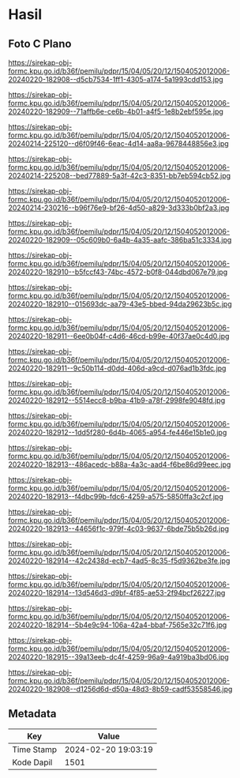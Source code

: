 # Hasil

## Foto C Plano

https://sirekap-obj-formc.kpu.go.id/b36f/pemilu/pdpr/15/04/05/20/12/1504052012006-20240220-182908--d5cb7534-1ff1-4305-a174-5a1993cdd153.jpg

https://sirekap-obj-formc.kpu.go.id/b36f/pemilu/pdpr/15/04/05/20/12/1504052012006-20240220-182909--71affb6e-ce6b-4b01-a4f5-1e8b2ebf595e.jpg

https://sirekap-obj-formc.kpu.go.id/b36f/pemilu/pdpr/15/04/05/20/12/1504052012006-20240214-225120--d6f09f46-6eac-4d14-aa8a-9678448856e3.jpg

https://sirekap-obj-formc.kpu.go.id/b36f/pemilu/pdpr/15/04/05/20/12/1504052012006-20240214-225208--bed77889-5a3f-42c3-8351-bb7eb594cb52.jpg

https://sirekap-obj-formc.kpu.go.id/b36f/pemilu/pdpr/15/04/05/20/12/1504052012006-20240214-230216--b96f76e9-bf26-4d50-a829-3d333b0bf2a3.jpg

https://sirekap-obj-formc.kpu.go.id/b36f/pemilu/pdpr/15/04/05/20/12/1504052012006-20240220-182909--05c609b0-6a4b-4a35-aafc-386ba51c3334.jpg

https://sirekap-obj-formc.kpu.go.id/b36f/pemilu/pdpr/15/04/05/20/12/1504052012006-20240220-182910--b5fccf43-74bc-4572-b0f8-044dbd067e79.jpg

https://sirekap-obj-formc.kpu.go.id/b36f/pemilu/pdpr/15/04/05/20/12/1504052012006-20240220-182910--015693dc-aa79-43e5-bbed-94da29623b5c.jpg

https://sirekap-obj-formc.kpu.go.id/b36f/pemilu/pdpr/15/04/05/20/12/1504052012006-20240220-182911--6ee0b04f-c4d6-46cd-b99e-40f37ae0c4d0.jpg

https://sirekap-obj-formc.kpu.go.id/b36f/pemilu/pdpr/15/04/05/20/12/1504052012006-20240220-182911--9c50b114-d0dd-406d-a9cd-d076ad1b3fdc.jpg

https://sirekap-obj-formc.kpu.go.id/b36f/pemilu/pdpr/15/04/05/20/12/1504052012006-20240220-182912--5514ecc8-b9ba-41b9-a78f-2998fe9048fd.jpg

https://sirekap-obj-formc.kpu.go.id/b36f/pemilu/pdpr/15/04/05/20/12/1504052012006-20240220-182912--1dd5f280-6d4b-4065-a954-fe446e15b1e0.jpg

https://sirekap-obj-formc.kpu.go.id/b36f/pemilu/pdpr/15/04/05/20/12/1504052012006-20240220-182913--486acedc-b88a-4a3c-aad4-f6be86d99eec.jpg

https://sirekap-obj-formc.kpu.go.id/b36f/pemilu/pdpr/15/04/05/20/12/1504052012006-20240220-182913--f4dbc99b-fdc6-4259-a575-5850ffa3c2cf.jpg

https://sirekap-obj-formc.kpu.go.id/b36f/pemilu/pdpr/15/04/05/20/12/1504052012006-20240220-182913--44656f1c-979f-4c03-9637-6bde75b5b26d.jpg

https://sirekap-obj-formc.kpu.go.id/b36f/pemilu/pdpr/15/04/05/20/12/1504052012006-20240220-182914--42c2438d-ecb7-4ad5-8c35-f5d9362be3fe.jpg

https://sirekap-obj-formc.kpu.go.id/b36f/pemilu/pdpr/15/04/05/20/12/1504052012006-20240220-182914--13d546d3-d9bf-4f85-ae53-2f94bcf26227.jpg

https://sirekap-obj-formc.kpu.go.id/b36f/pemilu/pdpr/15/04/05/20/12/1504052012006-20240220-182914--5b4e9c94-106a-42a4-bbaf-7565e32c71f6.jpg

https://sirekap-obj-formc.kpu.go.id/b36f/pemilu/pdpr/15/04/05/20/12/1504052012006-20240220-182915--39a13eeb-dc4f-4259-96a9-4a919ba3bd06.jpg

https://sirekap-obj-formc.kpu.go.id/b36f/pemilu/pdpr/15/04/05/20/12/1504052012006-20240220-182908--d1256d6d-d50a-48d3-8b59-cadf53558546.jpg


## Metadata

| Key        | Value               |
| ---------- | ------------------- |
| Time Stamp | 2024-02-20 19:03:19 |
| Kode Dapil | 1501                |



